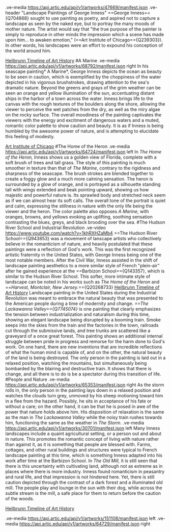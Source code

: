 .ve-media https://api.artic.edu/api/v1/artworks/47669/manifest.json
.ve-header "Landscape Paintings of George Inness"
==George Inness=={Q704868} sought to use painting as poetry, and aspired not to capture a landscape as seen by the naked eye, but to portray the many moods of mother nature. The artist would say that "the true purpose of the painter is simply to reproduce in other minds the impression which a scene has made upon him... to awaken emotion," (==Art Institute of Chicago=={Q239303}). In other words, his landscapes were an effort to expound his conception of the world around him.

[Heilbrunn Timeline of Art History](https://www.metmuseum.org/toah/hd/inne/hd_inne.htm) 
#A Marine
.ve-media https://api.artic.edu/api/v1/artworks/68792/manifest.json right
In his seascape painting* A Marine*, George Inness depicts the ocean as beauty to be seen in caution, which is exemplified by the choppiness of the water depicted in his vigorous brushstrokes, drawing attention to the sea's dramatic nature. Beyond the greens and grays of the grim weather can be seen an orange and yellow illumination of the sun, accentuating distant ships in the harbor of a town across the water. Inness brings life to the canvas with the rough textures of the boulders along the shore, allowing the viewer to perceive the wet patches from the dry, as well as the miry algae on the rocky surface. The overall moodiness of the painting captivates the viewers with the energy and excitment of dangerous waters and a muted, romantic color palette to show caution and beauty. It is as if Inness is being humbled by the awesome power of nature, and is attempting to elucidate this feeling of modesty.

[Art Institute of Chicago](https://www.artic.edu/artworks/68792/a-marine) 
#The Home of the Heron
.ve-media https://api.artic.edu/api/v1/artworks/64724/manifest.json left 
In *The Home of the Heron,* Inness shows us a golden view of Florida, complete with a soft brush of trees and tall grass. The style of this painting is much smoother in texture than that of *The Marine*, contrary to the rigidness and sharpness of the seascape. The brush strokes are blended together to create a foggy glow and a much more calming sensation. The heron is surrounded by a glow of orange, and is portrayed as a silhouette standing tall with wings extended and beak pointing upward, showing us how majestic and powerful nature is. Its sprawled body and stretched neck seem as if we can almost hear its soft calls. The overall tone of the portrait is quiet and calm, expressing the stillness in nature with the only life being the viewer and the heron. The color palette also opposes *A Marine*, with oranges, browns, and yellows evoking an uplifting, soothing sensation contrasting the blues, greys, and black brooding over the sea.
#The Hudson River School and Industrial Revolution
.ve-video https://www.youtube.com/watch?v=1khRXHZaMb4
==The Hudson River School=={Q943853} was a movement of lanscape artists who collectively believe in the romanticism of nature, and heavily postulated that these paintings were a reflection of God's work. This was the first recognized artistic fraternity in the United States, with George Inness being one of the most notable members. After the Civil War, Inness assisted in the shift of landscape painting aesthetics to a more similar style of French "plein-air" after he gained experience at the ==Barbizon School=={Q143357}, which is similar to the Hudson River School. This softer, more intimate style of landscape can be noted in his works such as *The Home of the Heron* and ==*Harvest, Montclair, New Jersey.*=={Q20268733}
[Heilbrunn Timeline of Art History](https://www.metmuseum.org/toah/hd/hurs/hd_hurs.htm)
Landscape painting in the United States during the Industrial Revolution was meant to embrace the natural beauty that was presented to the American people during a time of modernity and change. *==The Lackawanna Valley=={Q7745074}* is one painting that clearly emphasizes the tension between industrialization and naturalism during this time, showing an elegant landscape being disrupted by a booming train. Smoke seeps into the skies from the train and the factories in the town, railroads cut through the submissive lands, and tree trunks are scattered like a graveyard of a once great forest. This painting shows an additional internal struggle between pride in progress and remorse for the harm done to God's work. On one hand, there are new inventions that are incredible reflections of what the human mind is capable of, and on the other, the natural beauty of the land is being destroyed. The only person in the painting is laid out in a relaxed position, watching the mountains, but simultaneously being bombarded by the blairing and destructive train. It shows that there is change, and all there is to do is be a spectator during this transition of life. 
#People and Nature
.ve-media https://api.artic.edu/api/v1/artworks/65353/manifest.json right
As the storm rolls in, the only person in the painting lays down in a relaxed position and watches the clouds turn grey, unmoved by his sheep motioning toward him in a flee from the hazard. Possibly, he sits in acceptance of his fate or without a care; on the other hand, it can be that he is posed in awe of the power that nature holds above him. His disposition of relaxation is the same as the man in *The Lackawanna Valley* while the noisy train rushes towards him, functioning the same as the weather in *The Storm.* 
.ve-media https://api.artic.edu/api/v1/artworks/30701/manifest.json left
Many Inness landscapes include a quaint agricultural setting, or a person out and about in nature. This promotes the romantic concept of living with nature rather than against it, as it is something that people are blessed with. Farms, cottages, and other rural buildings and structures were typical to French landscape painting at this time, which is something Inness adapted into his work after time at the Barbizon School. In *The Old Mill,* it is still seen that there is this uncertainty with cultivating land, although not as extreme as in places where there is more industry. Inness found romanticism in peasantry and rural life, and that impression is not hindered here. Yet, there is still caution depicted through the contrast of a dark forest and a illuminated old mill. The people play and lounge in the sun with their dog, while across the subtle stream is the mill, a safe place for them to return before the caution of the woods.

[Heilbrunn Timeline of Art History](https://www.metmuseum.org/toah/hd/bfpn/hd_bfpn.htm)

.ve-media https://api.artic.edu/api/v1/artworks/151108/manifest.json left
.ve-media https://api.artic.edu/api/v1/artworks/64729/manifest.json right